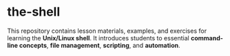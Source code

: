 # the-shell
This repository contains lesson materials, examples, and exercises for learning the **Unix/Linux shell**.   It introduces students to essential **command-line concepts**, **file management**, **scripting**, and **automation**.
